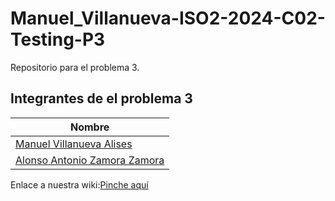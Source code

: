 # Manuel_Villanueva-ISO2-2024-C02-Testing-P3
Repositorio para el problema 3.

## Integrantes de el problema 3

| Nombre                                    |
|-------------------------------------------|
| [Manuel Villanueva Alises](mailto:raul.mata@alu.uclm.es)       |
| [Alonso Antonio Zamora Zamora](mailto:AlonsoAntonio.Zamora@alu.uclm.es)      |

Enlace a nuestra wiki:[Pinche aquí]([https://github.com/Manuel-Villanueva-Alises/ISO2-2024-C02-Testing-P3/tree/main/tercerProblema/src](https://github.com/Manuel-Villanueva-Alises/ISO2-2024-C02-Testing-P3/wiki))
